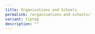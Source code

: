 ```yaml
---
title: Organisations and Schools
permalink: /organisations-and-schools/
variant: tiptap
description: ""
---
```

